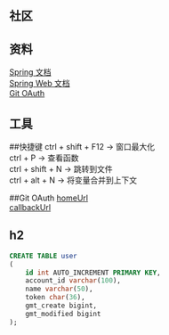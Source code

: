 ## 社区

## 资料
[Spring 文档](https://spring.io/guides)  
[Spring Web 文档](https://spring.io/guides/gs/serving-web-content/)  
[Git OAuth](https://developer.github.com/apps/building-oauth-apps/)  

## 工具

##快捷键
ctrl + shift + F12 -> 窗口最大化  
ctrl + P -> 查看函数  
ctrl + shift + N -> 跳转到文件  
ctrl + alt + N -> 将变量合并到上下文

##Git OAuth
[homeUrl](https://mycz.community)  
[callbackUrl](http://localhost:8080/callback)

## h2
```sql
CREATE TABLE user
(
    id int AUTO_INCREMENT PRIMARY KEY,
    account_id varchar(100),
    name varchar(50),
    token char(36),
    gmt_create bigint,
    gmt_modified bigint
);
```

